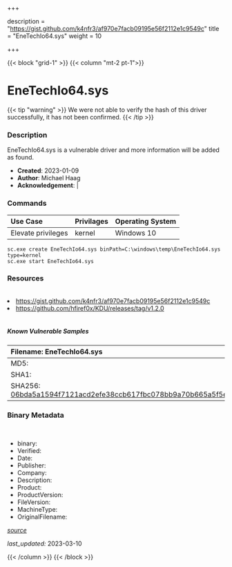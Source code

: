 +++

description = "https://gist.github.com/k4nfr3/af970e7facb09195e56f2112e1c9549c"
title = "EneTechIo64.sys"
weight = 10

+++


{{< block "grid-1" >}}
{{< column "mt-2 pt-1">}}




# EneTechIo64.sys 


{{< tip "warning" >}}
We were not able to verify the hash of this driver successfully, it has not been confirmed.
{{< /tip >}}




### Description


EneTechIo64.sys is a vulnerable driver and more information will be added as found.


- **Created**: 2023-01-09
- **Author**: Michael Haag
- **Acknowledgement**:  | [](https://twitter.com/)

### Commands

| Use Case | Privilages | Operating System | 
|:---- | ---- | ---- |
| Elevate privileges | kernel | Windows 10 |

```
sc.exe create EneTechIo64.sys binPath=C:\windows\temp\EneTechIo64.sys type=kernel
sc.exe start EneTechIo64.sys
```

### Resources
<br>


<li><a href=" https://gist.github.com/k4nfr3/af970e7facb09195e56f2112e1c9549c"> https://gist.github.com/k4nfr3/af970e7facb09195e56f2112e1c9549c</a></li>

<li><a href="https://github.com/hfiref0x/KDU/releases/tag/v1.2.0">https://github.com/hfiref0x/KDU/releases/tag/v1.2.0</a></li>


<br>


##### Known Vulnerable Samples

| Filename: EneTechIo64.sys |
|:---- |
|MD5: <a href="https://www.virustotal.com/gui/file/{&#39;Filename&#39;: &#39;EneTechIo64.sys&#39;, &#39;MD5&#39;: &#39;&#39;, &#39;SHA1&#39;: &#39;&#39;, &#39;SHA256&#39;: &#39;06bda5a1594f7121acd2efe38ccb617fbc078bb9a70b665a5f5efd70e3013f50&#39;}"></a>|
|SHA1: <a href="https://www.virustotal.com/gui/file/{&#39;Filename&#39;: &#39;EneTechIo64.sys&#39;, &#39;MD5&#39;: &#39;&#39;, &#39;SHA1&#39;: &#39;&#39;, &#39;SHA256&#39;: &#39;06bda5a1594f7121acd2efe38ccb617fbc078bb9a70b665a5f5efd70e3013f50&#39;}"></a>|
|SHA256: <a href="https://www.virustotal.com/gui/file/{&#39;Filename&#39;: &#39;EneTechIo64.sys&#39;, &#39;MD5&#39;: &#39;&#39;, &#39;SHA1&#39;: &#39;&#39;, &#39;SHA256&#39;: &#39;06bda5a1594f7121acd2efe38ccb617fbc078bb9a70b665a5f5efd70e3013f50&#39;}">06bda5a1594f7121acd2efe38ccb617fbc078bb9a70b665a5f5efd70e3013f50</a>|




### Binary Metadata
<br>

- binary: 
- Verified: 
- Date: 
- Publisher: 
- Company: 
- Description: 
- Product: 
- ProductVersion: 
- FileVersion: 
- MachineType: 
- OriginalFilename: 

[*source*](https://github.com/magicsword-io/LOLDrivers/tree/main/yaml/enetechio64.sys.yml)

*last_updated:* 2023-03-10


{{< /column >}}
{{< /block >}}
